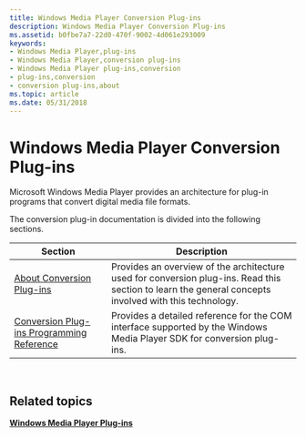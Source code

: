 ```yaml
---
title: Windows Media Player Conversion Plug-ins
description: Windows Media Player Conversion Plug-ins
ms.assetid: b0fbe7a7-22d0-470f-9002-4d061e293009
keywords:
- Windows Media Player,plug-ins
- Windows Media Player,conversion plug-ins
- Windows Media Player plug-ins,conversion
- plug-ins,conversion
- conversion plug-ins,about
ms.topic: article
ms.date: 05/31/2018
---
```


# Windows Media Player Conversion Plug-ins

Microsoft Windows Media Player provides an architecture for plug-in programs that convert digital media file formats.

The conversion plug-in documentation is divided into the following sections.



| Section                                                                                    | Description                                                                                                                                           |
|--------------------------------------------------------------------------------------------|-------------------------------------------------------------------------------------------------------------------------------------------------------|
| [About Conversion Plug-ins](about-conversion-plug-ins.md)                                 | Provides an overview of the architecture used for conversion plug-ins. Read this section to learn the general concepts involved with this technology. |
| [Conversion Plug-ins Programming Reference](conversion-plug-ins-programming-reference.md) | Provides a detailed reference for the COM interface supported by the Windows Media Player SDK for conversion plug-ins.                                |



 

## Related topics

<dl> <dt>

[**Windows Media Player Plug-ins**](windows-media-player-plug-ins.md)
</dt> </dl>

 

 





